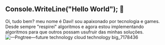 ## Console.WriteLine("Hello World"); 🤖
Oi, tudo bem? meu nome é Davi! sou apaixonado por tecnologia e games.
Desde sempre "respirei" algoritmos e agora estou implementando algoritmos para que outros possam
usufruir das minhas soluções.
![—Pngtree—future technology cloud technology big_7178436](https://user-images.githubusercontent.com/80583799/201688327-f3342498-bf7e-49e0-acb1-b0acc4a1b598.png)

<!--
**daviwendemberg/daviwendemberg** is a ✨ _special_ ✨ repository because its `README.md` (this file) appears on your GitHub profile.

Here are some ideas to get you started:

- 🔭 I’m currently working on ...
- 🌱 I’m currently learning ...
- 👯 I’m looking to collaborate on ...
- 🤔 I’m looking for help with ...
- 💬 Ask me about ...
- 📫 How to reach me: ...![—Pngtree—future technology cloud technology big_7178436](https://user-images.githubusercontent.com/80583799/201688103-018436da-4238-46a3-9283-ebc75f4e2b41.png)

- 😄 Pronouns: ...
- ⚡ Fun fact: ...
-->
